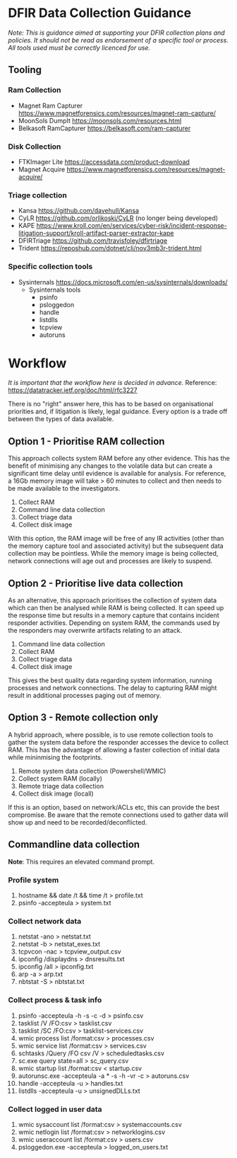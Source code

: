 # DFIR Data Collection Guidance
*Note: This is guidance aimed at supporting your DFIR collection plans and policies. It should not be read as endorsement of a specific tool or process. All tools used must be correctly licenced for use.*

## Tooling
### Ram Collection
* Magnet Ram Capturer https://www.magnetforensics.com/resources/magnet-ram-capture/
* MoonSols DumpIt https://moonsols.com/resources.html
* Belkasoft RamCapturer https://belkasoft.com/ram-capturer

### Disk Collection
* FTKImager Lite https://accessdata.com/product-download
* Magnet Acquire https://www.magnetforensics.com/resources/magnet-acquire/

### Triage collection
* Kansa https://github.com/davehull/Kansa
* CyLR https://github.com/orlikoski/CyLR (no longer being developed)
* KAPE https://www.kroll.com/en/services/cyber-risk/incident-response-litigation-support/kroll-artifact-parser-extractor-kape
* DFIRTriage https://github.com/travisfoley/dfirtriage
* Trident https://reposhub.com/dotnet/cli/nov3mb3r-trident.html

### Specific collection tools
* Sysinternals https://docs.microsoft.com/en-us/sysinternals/downloads/
  * Sysinternals tools
    * psinfo
    * psloggedon
    * handle
    * listdlls
    * tcpview
    * autoruns

# Workflow
*It is important that the workflow here is decided in advance.*
Reference: https://datatracker.ietf.org/doc/html/rfc3227

There is no "right" answer here, this has to be based on organisational priorities and, if litigation is likely, legal guidance. Every option is a trade off between the types of data available.

## Option 1 - Prioritise RAM collection
This approach collects system RAM before any other evidence. This has the benefit of minimising any changes to the volatile data but can create a significant time delay until evidence is available for analysis. For reference, a 16Gb memory image will take > 60 minutes to collect and then needs to be made available to the investigators.

1.  Collect RAM
2.  Command line data collection
3.  Collect triage data
4.  Collect disk image

With this option, the RAM image will be free of any IR activities (other than the memory capture tool and associated activity) but the subsequent data collection may be pointless. While the memory image is being collected, network connections will age out and processes are likely to suspend.

## Option 2 - Prioritise live data collection
As an alternative, this approach prioritises the collection of system data which can then be analysed while RAM is being collected. It can speed up the response time but results in a memory capture that contains incident responder activities. Depending on system RAM, the commands used by the responders may overwrite artifacts relating to an attack.

1.  Command line data collection
2.  Collect RAM
3.  Collect triage data
4.  Collect disk image

This gives the best quality data regarding system information, running processes and network connections. The delay to capturing RAM might result in additional processes paging out of memory.

## Option 3 - Remote collection only
A hybrid approach, where possible, is to use remote collection tools to gather the system data before the responder accesses the device to collect RAM. This has the advantage of allowing a faster collection of initial data while mininmising the footprints.

1. Remote system data collection (Powershell/WMIC)
2. Collect system RAM (locally)
3. Remote triage data collection
4. Collect disk image (locall)

If this is an option, based on network/ACLs etc, this can provide the best compromise. Be aware that the remote connections used to gather data will show up and need to be recorded/deconflicted.

## Commandline data collection
**Note**: This requires an elevated command prompt. 

### Profile system
1. hostname && date /t && time /t > profile.txt
2. psinfo -accepteula > system.txt

### Collect network data
1. netstat -ano > netstat.txt
2. netstat -b > netstat_exes.txt
3. tcpvcon -nac > tcpview_output.csv
4. ipconfig /displaydns > dnsresults.txt
5. ipconfig /all > ipconfig.txt
6. arp -a > arp.txt
7. nbtstat -S > nbtstat.txt

### Collect process & task info
1. psinfo -accepteula -h -s -c -d > psinfo.csv
2. tasklist /V /FO:csv > tasklist.csv
3. tasklist /SC /FO:csv > tasklist-services.csv
4. wmic process list /format:csv > processes.csv
5. wmic service list /format:csv > services.csv
6. schtasks /Query /FO csv /V > scheduledtasks.csv
7. sc.exe query state=all > sc_query.csv
8. wmic startup list /format:csv < startup.csv
9. autorunsc.exe -accepteula -a * -s -h -vr -c > autoruns.csv
10. handle -accepteula -u > handles.txt
11. listdlls -accepteula -u > unsignedDLLs.txt

### Collect logged in user data
1. wmic sysaccount list /format:csv > systemaccounts.csv
2. wmic netlogin list /format:csv > networklogins.csv
3. wmic useraccount list /format:csv > users.csv
4. psloggedon.exe -accepteula > logged_on_users.txt

